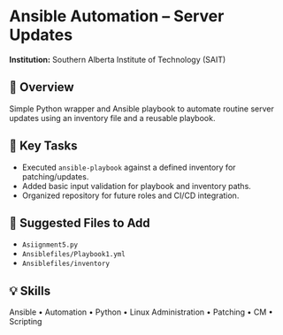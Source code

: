 # Ansible Automation – Server Updates
**Institution:** Southern Alberta Institute of Technology (SAIT)

## 📘 Overview
Simple Python wrapper and Ansible playbook to automate routine server updates using an inventory file and a reusable playbook.

## 🧰 Key Tasks
- Executed `ansible-playbook` against a defined inventory for patching/updates.
- Added basic input validation for playbook and inventory paths.
- Organized repository for future roles and CI/CD integration.

## 📂 Suggested Files to Add
- `Asiignment5.py`
- `Ansiblefiles/Playbook1.yml`
- `Ansiblefiles/inventory`

## 💡 Skills
Ansible • Automation • Python • Linux Administration • Patching • CM • Scripting
